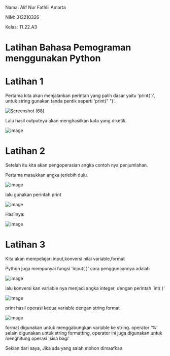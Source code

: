 Nama: Alif Nur Fathlii Amarta

NIM: 312210326

Kelas: TI.22.A3

# Latihan Bahasa Pemograman menggunakan Python 

# Latihan 1

Pertama kita akan menjalankan perintah yang palih dasar yaitu 'print( )', untuk string gunakan tanda pentik seperti 'print(" ")'.

![Screenshot (68)](https://user-images.githubusercontent.com/115542704/196693738-0bf97fbc-51eb-4f0a-8f21-dfeb517728ce.png)

Lalu hasil outputnya akan menghasilkan kata yang diketik.

![image](https://user-images.githubusercontent.com/115516820/196467593-c2d60a75-9dd0-4df1-80da-6b941088a0cf.png)

# Latihan 2 

Setelah itu kita akan pengoperasian angka contoh nya penjumlahan.

Pertama masukkan angka terlebih dulu. 

![image](https://user-images.githubusercontent.com/115516820/196470091-6595f434-1597-43cb-8a19-27ef7deab0ff.png)

lalu gunakan perintah print

![image](https://user-images.githubusercontent.com/115516820/196470712-77fc2483-c842-4188-921c-7b0be87ecfa4.png)

Hasilnya:

![image](https://user-images.githubusercontent.com/115516820/196472277-5db856ab-1a2a-4743-9203-f28819937da4.png)

# Latihan 3

Kita akan mempelajari input,konversi nilai variable,format 

Python juga mempunyai fungsi 'input( )' cara penggunaannya adalah

![image](https://user-images.githubusercontent.com/115516820/196474042-c376a90a-640c-4e2f-b335-adfd38c61196.png)

lalu konversi kan variable nya menjadi angka integer, dengan perintah 'int( )'

![image](https://user-images.githubusercontent.com/115516820/196477440-3fd3ce5e-87bc-4769-8975-fb0438ba1745.png)

print hasil operasi kedua variable dengan string format 

![image](https://user-images.githubusercontent.com/115516820/196479369-2c30fe8f-659f-4452-937b-4a48d6666170.png)

format digunakan untuk menggabungkan variable ke string. operator '%' selain digunakan untuk string formatting, operator ini juga digunakan untuk menghitung operasi 'sisa bagi'


Sekian dari saya, Jika ada yang salah mohon dimaafkan
